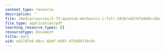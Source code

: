 ```yaml
---
content_type: resource
description: ''
file: /media/courses/5-73-quantum-mechanics-i-fall-2018/ed27d7e668cc6bdf4507d75d84f2bc9c_MIT5_73F18_Lec23.pdf
file_type: application/pdf
learning_resource_types: []
resourcetype: Document
title: null
uid: ed27d7e6-68cc-6bdf-4507-d75d84f2bc9c
---
```

